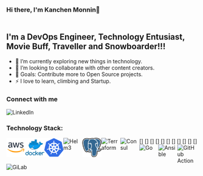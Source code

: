 ### Hi there, I'm Kanchen Monnin👋 <div align = 'right'>![]()</div>

## I'm a DevOps Engineer, Technology Entusiast, Movie Buff, Traveller and Snowboarder!!!

- 🌱 I’m currently exploring new things in technology.
- 👯 I’m looking to collaborate with other content creators.
- 🥅 Goals: Contribute more to Open Source projects.
- ⚡ I love to learn, climbing and Startup.

### Connect with me

[<img align="left" alt="LinkedIn" src="https://img.shields.io/badge/linkedin-%230077B5.svg?&style=for-the-badge&logo=linkedin&logoColor=white" />][linkedin]

<br />

### Technology Stack:

[<img align="left" alt="AWS" width="50px" src="https://raw.githubusercontent.com/github/explore/fbceb94436312b6dacde68d122a5b9c7d11f9524/topics/aws/aws.png" />]
[<img align="left" alt="Docker" width="50px" src="https://raw.githubusercontent.com/github/explore/80688e429a7d4ef2fca1e82350fe8e3517d3494d/topics/docker/docker.png" />]
[<img align="left" alt="Kubernetes" width="50px" src="https://raw.githubusercontent.com/github/explore/80688e429a7d4ef2fca1e82350fe8e3517d3494d/topics/kubernetes/kubernetes.png" />]
[<img align="left" alt="Helm3" width="50px" src="https://helm.sh/img/helm.svg" />]
[<img align="left" alt="Postgresql" width="50px" src="https://raw.githubusercontent.com/github/explore/80688e429a7d4ef2fca1e82350fe8e3517d3494d/topics/postgresql/postgresql.png" />]
[<img align="left" alt="Terraform" width="50px" src="https://www.datocms-assets.com/2885/1620155117-brandhcterraformverticalcolorwhite.svg" />]
[<img align="left" alt="Consul" width="50px" src="https://www.datocms-assets.com/2885/1620155094-brandhcconsulverticalcolorwhite.svg" />]
[<img align="left" alt="Go" width="50px" src="https://cdn.jsdelivr.net/npm/simple-icons@v3/icons/go.svg" />]
[<img align="left" alt="Ansible" width="50px" src="https://upload.wikimedia.org/wikipedia/commons/2/24/Ansible_logo.svg" />]
[<img align="left" alt="GitHub Action" width="50px" src="https://railsbytes.com/rails/active_storage/disk/eyJfcmFpbHMiOnsibWVzc2FnZSI6IkJBaDdDVG9JYTJWNVNTSWhNMkpzYlhJNE9HeG9ZWGgwWW05dWJteGhjbUp0Y25Cd2RqaHpOZ1k2QmtWVU9oQmthWE53YjNOcGRHbHZia2tpVVdsdWJHbHVaVHNnWm1sc1pXNWhiV1U5SW1kcGRHaDFZaUJoWTNScGIyNXpMbkJ1WnlJN0lHWnBiR1Z1WVcxbEtqMVZWRVl0T0NjbloybDBhSFZpSlRJd1lXTjBhVzl1Y3k1d2JtY0dPd1pVT2hGamIyNTBaVzUwWDNSNWNHVkpJZzVwYldGblpTOXdibWNHT3daVU9oRnpaWEoyYVdObFgyNWhiV1U2Q214dlkyRnMiLCJleHAiOiIyMDIyLTA3LTAzVDE2OjM5OjA3Ljc0MVoiLCJwdXIiOiJibG9iX2tleSJ9fQ==--5ccd855f475a6d866f0ddb22a270f5f1c0b98019/github%20actions.png" />]
[<img align="left" alt="GiLab" width="100px" src="https://about.gitlab.com/images/press/logo/png/gitlab-logo-100.png" />]
<br />

[linkedin]: https://www.linkedin.com/in/kanchen-monnin-b284ab91/
